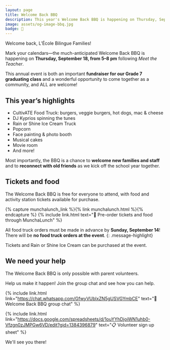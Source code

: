 ```yaml
---
layout: page
title: Welcome Back BBQ
description: This year's Welcome Back BBQ is happening on Thursday, September 18, from 5–8 pm!
image: assets/og-image-bbq.jpg
badge: 🍔
---
```


Welcome back, L’École Bilingue Families!

Mark your calendars—the much-anticipated Welcome Back BBQ is happening on **Thursday, September 18, from 5–8 pm** following _Meet the Teacher_.

This annual event is both an important **fundraiser for our Grade 7 graduating class** and a wonderful opportunity to come together as a community, and ALL are welcome!

## This year’s highlights

- CultivATE Food Truck: burgers, veggie burgers, hot dogs, mac & cheese
- DJ Kyprios spinning the tunes
- Rain or Shine Ice Cream Truck
- Popcorn
- Face painting & photo booth
- Musical cakes
- Movie room
- And more!

Most importantly, the BBQ is a chance to **welcome new families and staff** and to **reconnect with old friends** as we kick off the school year together.

## Tickets and food

The Welcome Back BBQ is free for everyone to attend, with food and activity station tickets available for purchase.

{% capture munchalunch_link %}{% link munchalunch.html %}{% endcapture %}
{% include link.html text="🍔 Pre-order tickets and food through MunchaLunch" %}

All food truck orders must be made in advance by **Sunday, September 14**! There will be **no food truck orders at the event**.
{: .message-highlight}

Tickets and Rain or Shine Ice Cream can be purchased at the event.

## We need your help

The Welcome Back BBQ is only possible with parent volunteers.

Help us make it happen! Join the group chat and see how you can help.

{% include link.html link="https://chat.whatsapp.com/GfwyVUblxZN5gUSVGYmbCE" text="💬 Welcome Back BBQ group chat" %}

{% include link.html link="https://docs.google.com/spreadsheets/d/1ouYYhDjoiWN1uhb0-Vfzgn0zJMPGw6VD/edit?gid=1384396879" text="📋 Volunteer sign up sheet" %}

We'll see you there!